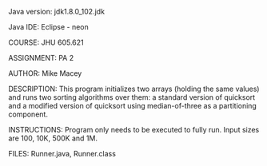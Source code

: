 Java version: jdk1.8.0_102.jdk

Java IDE: Eclipse - neon
 
COURSE: JHU 605.621

ASSIGNMENT: PA 2

AUTHOR: Mike Macey

DESCRIPTION: This program initializes two arrays (holding the 
same values) and runs two sorting algorithms over them:
a standard version of quicksort and a modified version of
quicksort using median-of-three as a partitioning component.

INSTRUCTIONS: Program only needs to be executed to fully run.
Input sizes are 100, 10K, 500K and 1M. 

FILES: Runner.java, Runner.class
